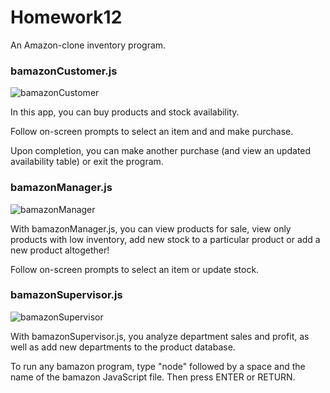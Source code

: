 # Homework12
An Amazon-clone inventory program.

### bamazonCustomer.js

![bamazonCustomer](media/bamazonCustomer.gif)

In this app, you can buy products and stock availability. 

Follow on-screen prompts to select an item and and make purchase.

Upon completion, you can make another purchase (and view an updated availability table) or exit the program.

### bamazonManager.js

![bamazonManager](media/bamazonManager.gif)

With bamazonManager.js, you can view products for sale, view only products with low inventory, add new stock to a particular product or add a new product altogether!

Follow on-screen prompts to select an item or update stock.

### bamazonSupervisor.js

![bamazonSupervisor](media/bamazonSupervisor.gif)

With bamazonSupervisor.js, you analyze department sales and profit, as well as add new departments to the product database.

To run any bamazon program, type "node" followed by a space and the name of the bamazon JavaScript file. Then press ENTER or RETURN.
